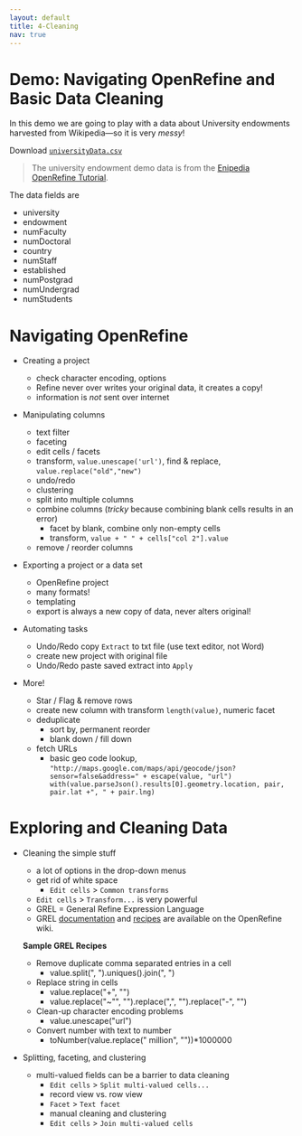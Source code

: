 ```yaml
---
layout: default
title: 4-Cleaning
nav: true
---
```


# Demo: Navigating OpenRefine and Basic Data Cleaning

In this demo we are going to play with a data about University endowments harvested from Wikipedia—so it is very *messy*!

Download <a href="images/universityData.csv" target="_blank">`universityData.csv`</a>

> The university endowment demo data is from the [Enipedia OpenRefine Tutorial](http://enipedia.tudelft.nl/wiki/OpenRefine_Tutorial).

The data fields are
- university
- endowment
- numFaculty
- numDoctoral
- country
- numStaff
- established
- numPostgrad
- numUndergrad
- numStudents

# Navigating OpenRefine

- Creating a project
  - check character encoding, options
  - Refine never over writes your original data, it creates a copy!
  - information is *not* sent over internet

- Manipulating columns
  - text filter
  - faceting
  - edit cells / facets
  - transform, `value.unescape('url')`, find & replace, `value.replace("old","new")`
  - undo/redo
  - clustering
  - split into multiple columns
  - combine columns (*tricky* because combining blank cells results in an error)
    - facet by blank, combine only non-empty cells
    - transform, `value + " " + cells["col 2"].value`
  - remove / reorder columns

- Exporting a project or a data set
  - OpenRefine project
  - many formats!
  - templating
  - export is always a new copy of data, never alters original!

- Automating tasks
  - Undo/Redo copy `Extract` to txt file (use text editor, not Word)
  - create new project with original file
  - Undo/Redo paste saved extract into `Apply`

- More!
	- Star / Flag & remove rows
	- create new column with transform `length(value)`, numeric facet
	- deduplicate
		- sort by, permanent reorder
		- blank down / fill down
  - fetch URLs
    - basic geo code lookup, `"http://maps.google.com/maps/api/geocode/json?sensor=false&address=" + escape(value, "url")
  with(value.parseJson().results[0].geometry.location, pair, pair.lat +", " + pair.lng)`

# Exploring and Cleaning Data

- Cleaning the simple stuff
  - a lot of options in the drop-down menus
  - get rid of white space
    - `Edit cells` > `Common transforms`
  - `Edit cells` > `Transform...` is very powerful
  - GREL = General Refine Expression Language
  - GREL [documentation](https://github.com/OpenRefine/OpenRefine/wiki/General-Refine-Expression-Language) and [recipes](https://github.com/OpenRefine/OpenRefine/wiki/Recipes) are available on the OpenRefine wiki.

  **Sample GREL Recipes**
   - Remove duplicate comma separated entries in a cell
     - value.split(", ").uniques().join(", ")
   - Replace string in cells
     - value.replace("+", "")
     - value.replace("~"", "").replace(",", "").replace("-", "")
   - Clean-up character encoding problems
     - value.unescape("url")
   - Convert number with text to number
     - toNumber(value.replace(" million", ""))*1000000

- Splitting, faceting, and clustering
  - multi-valued fields can be a barrier to data cleaning
    - `Edit cells` > `Split multi-valued cells...`
    - record view vs. row view
    - `Facet` > `Text facet`
    - manual cleaning and clustering
    - `Edit cells` > `Join multi-valued cells`
